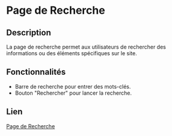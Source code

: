 # Page de Recherche

## Description
La page de recherche permet aux utilisateurs de rechercher des informations ou des éléments spécifiques sur le site.

## Fonctionnalités
- Barre de recherche pour entrer des mots-clés.
- Bouton "Rechercher" pour lancer la recherche.

## Lien
[Page de Recherche](search.html)